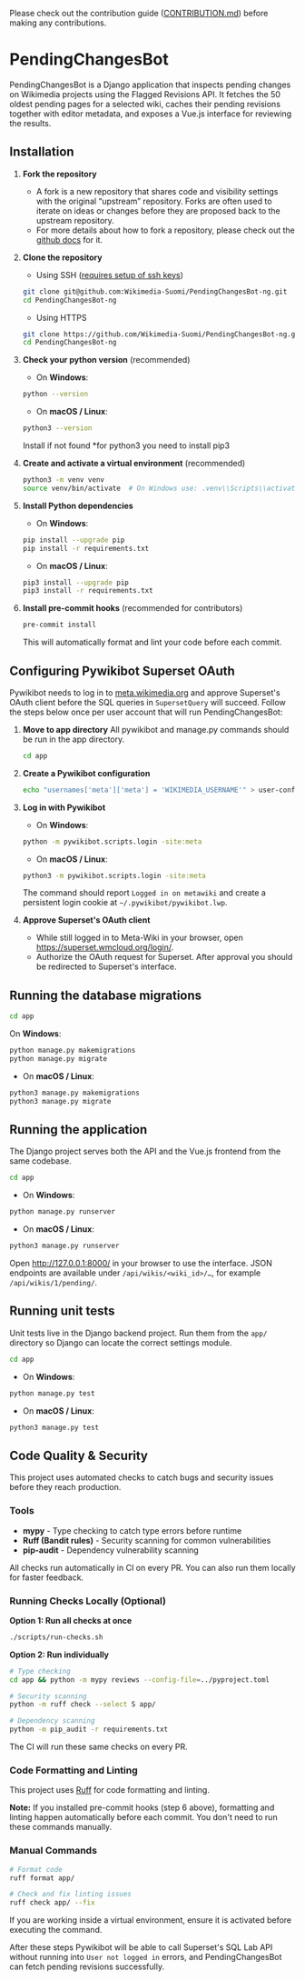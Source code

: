 Please check out the contribution guide ([CONTRIBUTION.md](https://github.com/Wikimedia-Suomi/PendingChangesBot-ng/blob/main/CONTRIBUTING.md)) before making any contributions.

# PendingChangesBot

PendingChangesBot is a Django application that inspects pending changes on Wikimedia
projects using the Flagged Revisions API. It fetches the 50 oldest pending pages for a
selected wiki, caches their pending revisions together with editor metadata, and exposes a
Vue.js interface for reviewing the results.

## Installation

1. **Fork the repository**
   - A fork is a new repository that shares code and visibility settings with the original “upstream” repository. Forks are often used to iterate on ideas or changes before they are proposed back to the upstream repository.
   - For more details about how to fork a repository, please check out the [github docs](https://docs.github.com/en/pull-requests/collaborating-with-pull-requests/working-with-forks/fork-a-repo) for it.
2. **Clone the repository**
   - Using SSH ([requires setup of ssh keys](https://docs.github.com/en/authentication/connecting-to-github-with-ssh))
   ```bash
   git clone git@github.com:Wikimedia-Suomi/PendingChangesBot-ng.git
   cd PendingChangesBot-ng
   ```
   - Using HTTPS
   ```bash
   git clone https://github.com/Wikimedia-Suomi/PendingChangesBot-ng.git
   cd PendingChangesBot-ng
   ```
3. **Check your python version** (recommended)
   - On **Windows**:
   ```bash
   python --version
   ```
   - On **macOS / Linux**:
   ```bash
   python3 --version
   ```
   Install if not found \*for python3 you need to install pip3
4. **Create and activate a virtual environment** (recommended)
   ```bash
   python3 -m venv venv
   source venv/bin/activate  # On Windows use: .venv\\Scripts\\activate
   ```
5. **Install Python dependencies**

   - On **Windows**:

   ```bash
   pip install --upgrade pip
   pip install -r requirements.txt
   ```

   - On **macOS / Linux**:

   ```bash
   pip3 install --upgrade pip
   pip3 install -r requirements.txt
   ```

6. **Install pre-commit hooks** (recommended for contributors)
   ```bash
   pre-commit install
   ```
   This will automatically format and lint your code before each commit.

## Configuring Pywikibot Superset OAuth

Pywikibot needs to log in to [meta.wikimedia.org](https://meta.wikimedia.org) and approve
Superset's OAuth client before the SQL queries in `SupersetQuery` will succeed. Follow
the steps below once per user account that will run PendingChangesBot:

1. **Move to app directory**
   All pywikibot and manage.py commands should be run in the app directory.

   ```bash
   cd app
   ```

2. **Create a Pywikibot configuration**

   ```bash
   echo "usernames['meta']['meta'] = 'WIKIMEDIA_USERNAME'" > user-config.py
   ```

3. **Log in with Pywikibot**

   - On **Windows**:

   ```bash
   python -m pywikibot.scripts.login -site:meta
   ```

   - On **macOS / Linux**:

   ```bash
   python3 -m pywikibot.scripts.login -site:meta
   ```

   The command should report `Logged in on metawiki` and create a persistent login
   cookie at `~/.pywikibot/pywikibot.lwp`.

4. **Approve Superset's OAuth client**
   - While still logged in to Meta-Wiki in your browser, open
     <https://superset.wmcloud.org/login/>.
   - Authorize the OAuth request for Superset. After approval you should be redirected
     to Superset's interface.

## Running the database migrations

```bash
cd app
```

On **Windows**:

```bash
python manage.py makemigrations
python manage.py migrate
```

- On **macOS / Linux**:

```bash
python3 manage.py makemigrations
python3 manage.py migrate
```

## Running the application

The Django project serves both the API and the Vue.js frontend from the same codebase.

```bash
cd app
```

- On **Windows**:

```bash
python manage.py runserver
```

- On **macOS / Linux**:

```bash
python3 manage.py runserver
```

Open <http://127.0.0.1:8000/> in your browser to use the interface. JSON endpoints are
available under `/api/wikis/<wiki_id>/…`, for example `/api/wikis/1/pending/`.

## Running unit tests

Unit tests live in the Django backend project. Run them from the `app/` directory so Django can locate the correct settings module.

```bash
cd app
```

- On **Windows**:

```bash
python manage.py test
```

- On **macOS / Linux**:

```bash
python3 manage.py test
```

## Code Quality & Security

This project uses automated checks to catch bugs and security issues before they reach production.

### Tools

- **mypy** - Type checking to catch type errors before runtime
- **Ruff (Bandit rules)** - Security scanning for common vulnerabilities
- **pip-audit** - Dependency vulnerability scanning

All checks run automatically in CI on every PR. You can also run them locally for faster feedback.

### Running Checks Locally (Optional)

**Option 1: Run all checks at once**
```bash
./scripts/run-checks.sh
```

**Option 2: Run individually**
```bash
# Type checking
cd app && python -m mypy reviews --config-file=../pyproject.toml

# Security scanning
python -m ruff check --select S app/

# Dependency scanning
python -m pip_audit -r requirements.txt
```

The CI will run these same checks on every PR.

### Code Formatting and Linting

This project uses [Ruff](https://docs.astral.sh/ruff/) for code formatting and linting.

**Note:** If you installed pre-commit hooks (step 6 above), formatting and linting happen automatically before each commit. You don't need to run these commands manually.

### Manual Commands

```bash
# Format code
ruff format app/

# Check and fix linting issues
ruff check app/ --fix
```

If you are working inside a virtual environment, ensure it is activated before executing the command.

After these steps Pywikibot will be able to call Superset's SQL Lab API without running
into `User not logged in` errors, and PendingChangesBot can fetch pending revisions
successfully.
